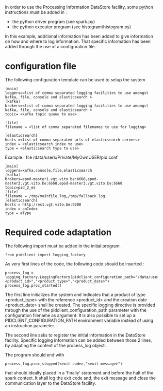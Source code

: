 In order to use the Processing Information DataStore facility, some python instructions must be added in :
- the python driver program (see spark.py)
- the python executor program (see histogram/histogram.py)

In this example, additional information has been added to give information on how and where to log information.  That specific information has been added through the use of a configuration file.

# configuration file

The following configuration template can be used to setup the system

	[main]
	loggers=<list of comma separated logging facilities to use amongst kafka, file, console and elasticsearch >
	[kafka]	
	brokers=<list of comma separated logging facilities to use amongst kafka, file, console and elasticsearch >
	topic= <kafka topic queue to use>
	
	[file]
	filename = <list of comma separated filenames to use for logging>
	
	[elasticsearch]
	hosts =<list of comma separated urls of elasticsearch servers>
	index = <elasticsearch index to use>
	type = <elasticsearch type to use>

Example : file /data/users/Private/MyOwnUSER/pid.conf

	[main]
	loggers=kafka,console,file,elasticsearch
	[kafka]	
	brokers=epod-master1.vgt.vito.be:6668,epod-master2.vgt.vito.be:6668,epod-master3.vgt.vito.be:6668
	topic=pid_2_es
	[file]
	filename = /tmp/mainfile.log,/tmp/fallback.log
	[elasticsearch]
	hosts = http://es1.vgt.vito.be:9200
	index = anIndex
	type = aType

# Required code adaptation

The following import must be added in the initial program.

	from pidclient import logging_factory
	
As very first lines of the code, the following code should be inserted :

	process_log = logging_factory.LoggingFactory(pidclient_configuration_path="/data/users/Private/MyOwnUSER/pid.conf").get_logger("<product_id>","<product_type>","<product_date>")
    process_log.proc_started()

The first line initializes the system and indicates that a product of type 
<product_type> with the reference <product_id> and the creation date <product_date> shall be created.  The specific logging directive is provided through the use of the pidclient_configuration_path parameter with the configuration filename as argument.  It is also possible to set up a PIDCLIENT_CONFIGURATION_PATH environment variable instead of using an instruction parameter. 

The second line asks to register the initial information in the DataStore facility.
Specific logging information can be added between those 2 lines, by adapting the content of the process_log object.

The program should end with 

	process_log.proc_stopped(<exit code>,"<exit message>")
	
that should ideally placed in a 'finally' statement and before the halt of the spark context.  It shall log the exit code and, the exit message and close the communication layer to the DataStore facility.



